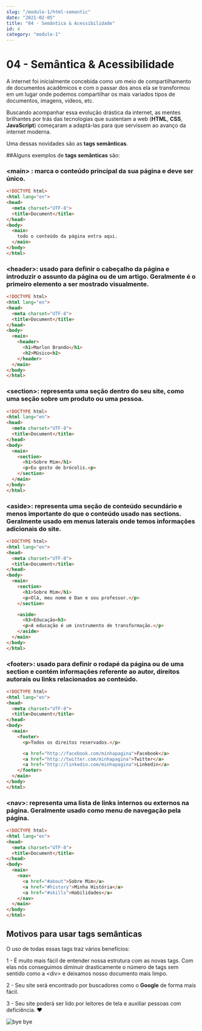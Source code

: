 ```yaml
---
slug: "/module-1/html-semantic"
date: "2021-02-05"
title: "04 - Semântica & Acessibilidade"
id: 4
category: "module-1"
---
```


# 04 - Semântica & Acessibilidade

A internet foi inicialmente concebida como um meio de compartilhamento de documentos acadêmicos e com o passar dos anos ela se transformou em um lugar onde podemos compartilhar os mais variados tipos de documentos, imagens, videos, etc. 

Buscando acompanhar essa evolução drástica da internet,  as mentes brilhantes por trás das tecnologias que sustentam a web \(**HTML**, **CSS**, **JavaScript**\) começaram a adaptá-las para que servissem ao avanço da internet moderna. 

Uma dessas novidades são as **tags semânticas**.

##Alguns exemplos de **tags semânticas** são:

### <**main**> : marca o conteúdo principal da sua página e deve ser único.

```html
<!DOCTYPE html>
<html lang="en">
<head>
  <meta charset="UTF-8">
  <title>Document</title>
</head>
<body>
  <main>
    todo o conteúdo da página entra aqui.
  </main>
</body>
</html>
```

### <**header**>: usado para definir o cabeçalho da página e introduzir o assunto da página ou de um artigo. Geralmente é o primeiro elemento a ser mostrado visualmente.


```html
<!DOCTYPE html>
<html lang="en">
<head>
  <meta charset="UTF-8">
  <title>Document</title>
</head>
<body>
  <main>
    <header>
      <h1>Marlon Brando</h1>
      <h2>Músico<h2>
    </header>
  </main>
</body>
</html>
```

### <**section**>: representa uma seção dentro do seu site, como uma seção sobre um produto ou uma pessoa.

```html
<!DOCTYPE html>
<html lang="en">
<head>
  <meta charset="UTF-8">
  <title>Document</title>
</head>
<body>
  <main>
    <section>
      <h1>Sobre Mim</h1>
      <p>Eu gosto de brócolis.<p>
    </section>
  </main>
</body>
</html>
```

### <**aside**>: representa uma seção de conteúdo secundário e menos importante do que o conteúdo usado nas **sections**. Geralmente usado em menus laterais onde temos informações adicionais do site.

```html
<!DOCTYPE html>
<html lang="en">
<head>
  <meta charset="UTF-8">
  <title>Document</title>
</head>
<body>
  <main>
    <section>
      <h1>Sobre Mim</h1>
      <p>Olá, meu nome é Dan e sou professor.</p>
    </section>

    <aside>
      <h3>Educação<h3>
      <p>A educação é um instrumento de transformação.</p>
    </aside>
  </main>
</body>
</html>
```

### <**footer**>: usado para definir o rodapé da página ou de uma **section** e contém informações referente ao autor, direitos autorais ou links relacionados ao conteúdo.

```html
<!DOCTYPE html>
<html lang="en">
<head>
  <meta charset="UTF-8">
  <title>Document</title>
</head>
<body>
  <main>
    <footer>
      <p>Todos os direitos reservados.</p>

      <a href="http://facebook.com/minhapagina">Facebook</a>
      <a href="http://twitter.com/minhapagina">Twitter</a>
      <a href="http://linkedin.com/minhapagina">Linkedin</a>
    </footer>
  </main>
</body>
</html>
```

### <**nav**>: representa uma lista de links internos ou externos na página. Geralmente usado como menu de navegação pela página.

```html
<!DOCTYPE html>
<html lang="en">
<head>
  <meta charset="UTF-8">
  <title>Document</title>
</head>
<body>
  <main>
    <nav>
      <a href="#about">Sobre Mim</a>
      <a href="#history">Minha História</a>
      <a href="#skills">Habilidades</a>
    </nav>
  </main>
</body>
</html>
```

## Motivos para usar tags semânticas

O uso de todas essas tags traz vários benefícios:

1 - É muito mais fácil de entender nossa estrutura com as novas tags. Com elas nós conseguimos diminuir drasticamente o número de tags sem sentido como a \<div\> e deixamos nosso documento mais limpo.

2 - Seu site será encontrado por buscadores como o **Google** de forma mais fácil.

3 - Seu site poderá ser lido por leitores de tela e auxiliar pessoas com deficiência. ❤️ 


![bye bye](https://66.media.tumblr.com/86ac44885069c0b0e5fad2fadeeca8a1/tumblr_nd35r9BUzR1rqfhi2o1_500.gif)